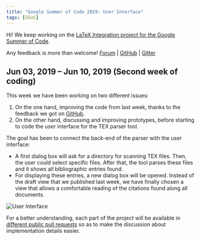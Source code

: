 ```yaml
---
title: "Google Summer of Code 2019: User Interface"
tags: [GSoC]
---
```


Hi!
We keep working on the [LaTeX Integration project for the Google Summer of Code](https://summerofcode.withgoogle.com/projects/#6055042405105664).

Any feedback is more than welcome!
[Forum](http://discourse.jabref.org/t/project-latex-integration-please-give-us-your-feedback/1660) |
[GitHub](https://github.com/JabRef/jabref/pull/5011) |
[Gitter](https://gitter.im/JabRef/jabref)

## Jun 03, 2019 – Jun 10, 2019 (Second week of coding)

This week we have been working on two different issues:

1. On the one hand, improving the code from last week, thanks to the feedback we got on [GitHub](https://github.com/JabRef/jabref/pull/5011).
2. On the other hand, discussing and improving prototypes, before starting to code the user interface for the TEX parser tool.

The goal has been to connect the back-end of the parser with the user interface:

- A first dialog box will ask for a directory for scanning TEX files.
Then, the user could select specific files.
After that, the tool parses these files and it shows all bibliographic entries found.
- For displaying these entries, a new dialog box will be opened.
Instead of the draft view that we published last week, we have finally chosen a view that allows a comfortable reading of the citations found along all documents.

![User Interface](https://user-images.githubusercontent.com/12954316/59305727-1b754300-8c9b-11e9-941e-950a4dbf6ae2.gif)

For a better understanding, each part of the project will be available in [different public pull requests](https://github.com/davidemdot/jabref/pull/1) so as to make the discussion about implementation details easier.
